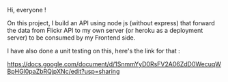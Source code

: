 Hi, everyone !

On this project, I build an API using node js (without express) that forward the data from Flickr API to my own server (or heroku as a deployment server) to be consumed by my Frontend side.

I have also done a unit testing on this, here's the link for that :

https://docs.google.com/document/d/1SnmmYyD0RsFV2A06ZdD0WecuqWBpHGl0paZbRQjpXNc/edit?usp=sharing
